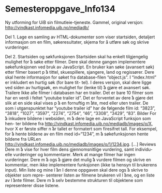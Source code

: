 # Semesteroppgave_Info134
Ny utforming for UiB sin filmutleie-tjeneste.
Gammel, original versjon: http://vindkast.infomedia.uib.no/mediadb/

Del 1.
Lage en samling av HTML-dokumenter som viser startsiden, detaljert informasjon om en film, søkeresultater, skjema for å utføre søk og skrive vurderinger.

Del 2.
Startsiden og søkfunksjonen Startsiden skal ha enkelt tilgjengelig mulighet for  ̊a søke etter filmer. Dere skal denne gangen implementere søkefunksjonen ved bruk av JavaScript. En bruker kan søke (avansert søk) etter filmer basert p ̊a tittel, skuespillere, sjangere, land og regissører. Dere skal hente informasjon for søket fra database-filen “object.js”. I “index.html” er inkludert en hurtig søk (for bare tit- tel). I deres versjon, skal dere ligge ved siden av hurtigsøk, en mulighet for (lenke til)  ̊a gjøre et avansert søk.
Trailere Ikke alle filmer i databasen har en trailer. Det er bare 10 filmer som har en verdi i feltet “youtube trailer id”. Det er forventet av dere  ̊a gjøre det slik at en side skal vises p ̊a en fornuftig m ̊ate, med eller uten trailer. De som i utganspunktet har “youtube trailer id” har de følgende film id: “3823”, “3818”, “1027”, “3597”, “2274”, “2754”, “46”, “3308”, “3429”, “83”.
Bilder For  ̊a inkudere bildene i websiden, m ̊a dere lage en JavaScript funksjon som hen- ter bildene fra http://vindkast.infomedia.uib.no/mediadb/images/o/X, hvor X er første siffer n ̊ar tallet er formatert som firesifret tall. For eksempel, for  ̊a hente bildene av en film med id=“1234”, m ̊a søkefunksjonen hente bildene fra URLen http://vindkast.infomedia.uib.no/mediadb/images/o/1/1234.jpg. [...]
Reviews Dere m ̊a vise for hver film dens gjennomsnitlige vurdering, samt individu- elle vurderinger og kommentarer. Merk at mange filmer har ingen vurderinger. Dere m ̊a ogs ̊a gjøre det mulig  ̊a vurdere filmen og skrive en kommentar, men ikke implementere funksjonen (ikke ta hensyn til brukerens input).
Min liste og mine l ̊an I denne oppgaven skal dere ogs ̊a skrive to objekter som repre- senterer listen av filmene brukeren vil l ̊ane, og en liste av l ̊ante filmer. Dere m ̊a selv bestemme strukturen til objektene som representerer disse listene.

